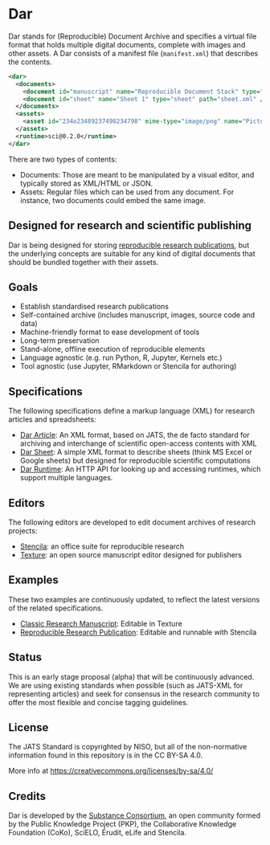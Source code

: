 # Dar

Dar stands for (Reproducible) Document Archive and specifies a virtual file format that holds multiple digital documents, complete with images and other assets. A Dar consists of a manifest file (`manifest.xml`) that describes the contents.

```xml
<dar>
  <documents>
    <document id="manuscript" name="Reproducible Document Stack" type="article" path="manuscript.xml" />
    <document id="sheet" name="Sheet 1" type="sheet" path="sheet.xml" />
  </documents>
  <assets>
    <asset id="234o23489237498234798" mime-type="image/png" name="Picture 1" path="234o23489237498234798.png"/>
  </assets>
  <runtime>sci@0.2.0</runtime>
</dar>
```

There are two types of contents:

- Documents:  Those are meant to be manipulated by a visual editor, and typically stored as XML/HTML or JSON.
- Assets: Regular files which can be used from any document. For instance, two documents could embed the same image.

## Designed for research and scientific publishing

Dar is being designed for storing [reproducible research publications](https://elifesciences.org/labs/7dbeb390/reproducible-document-stack-supporting-the-next-generation-research-article), but the underlying concepts are suitable for any kind of digital documents that should be bundled together with their assets.

## Goals

- Establish standardised research publications
- Self-contained archive (includes manuscript, images, source code and data)
- Machine-friendly format to ease development of tools
- Long-term preservation
- Stand-alone, offline execution of reproducible elements
- Language agnostic (e.g. run Python, R, Jupyter, Kernels etc.)
- Tool agnostic (use Jupyter, RMarkdown or Stencila for authoring)

## Specifications

The following specifications define a markup language (XML) for research articles and spreadsheets:

- [Dar Article](DarArticle.md): An XML format, based on JATS, the de facto standard for archiving and interchange of scientific open-access contents with XML
- [Dar Sheet](DarSheet.md): A simple XML format to describe sheets (think MS Excel or Google sheets) but designed for reproducible scientific computations
- [Dar Runtime](DarRuntime.md): An HTTP API for looking up and accessing runtimes, which support multiple languages.

## Editors

The following editors are developed to edit document archives of research projects:

- [Stencila](https://github.com/stencila/stencila): an office suite for reproducible research
- [Texture](https://github.com/substance/texture): an open source manuscript editor designed for publishers

## Examples

These two examples are continuously updated, to reflect the latest versions of the related specifications.

- [Classic Research Manuscript](examples/classic-manuscript): Editable in Texture
- [Reproducible Research Publication](examples/reproducible-publication): Editable and runnable with Stencila

## Status

This is an early stage proposal (alpha) that will be continuously advanced. We are using existing standards when possible (such as JATS-XML for representing articles) and seek for consensus in the research community to offer the most flexible and concise tagging guidelines.

## License

The JATS Standard is copyrighted by NISO, but all of the non-normative 
information found in this repository is in the CC BY-SA 4.0.

More info at https://creativecommons.org/licenses/by-sa/4.0/

## Credits

Dar is developed by the [Substance Consortium](http://substance.io/consortium/), an open community formed by the Public Knowledge Project (PKP), the Collaborative Knowledge Foundation (CoKo), SciELO, Érudit, eLife and Stencila.
